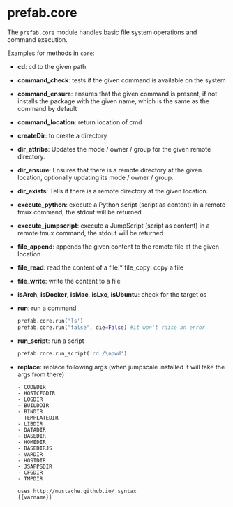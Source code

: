 # prefab.core

The `prefab.core` module handles basic file system operations and command execution.

Examples for methods in `core`:

- **cd**: cd to the given path
- **command_check**: tests if the given command is available on the system
- **command_ensure**: ensures that the given command is present, if not installs the package with the given name, which is the same as the command by default
- **command_location**: return location of cmd
- **createDir**: to create a directory
- **dir_attribs**: Updates the mode / owner / group for the given remote directory.
- **dir_ensure**: Ensures that there is a remote directory at the given location, optionally updating its mode / owner / group.
- **dir_exists**: Tells if there is a remote directory at the given location.
- **execute_python**: execute a Python script (script as content) in a remote tmux command, the stdout will be returned
- **execute_jumpscript**: execute a JumpScript (script as content) in a remote tmux command, the stdout will be returned
- **file_append**: appends the given content to the remote file at the given location
- **file_read**: read the content of a file.* file_copy: copy a file
- **file_write**: write the content to a file
- **isArch**, **isDocker**, **isMac**, **isLxc**, **isUbuntu**: check for the target os
- **run**: run a command

  ```python
  prefab.core.run('ls')
  prefab.core.run('false', die=False) #it won't raise an error
  ```

- **run_script**: run a script

  ```python
  prefab.core.run_script('cd /\npwd')
  ```

- **replace**: replace following args (when jumpscale installed it will take the args from there)

    

    ```
    - CODEDIR
    - HOSTCFGDIR
    - LOGDIR
    - BUILDDIR
    - BINDIR
    - TEMPLATEDIR
    - LIBDIR
    - DATADIR
    - BASEDIR
    - HOMEDIR
    - BASEDIRJS
    - VARDIR
    - HOSTDIR
    - JSAPPSDIR
    - CFGDIR
    - TMPDIR

    uses http://mustache.github.io/ syntax
    {{varname}}
    ```
